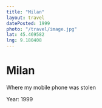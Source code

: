 ```yaml
---
title: "Milan"
layout: travel
datePosted: 1999
photo: "/travel/image.jpg"
lat: 45.469582
lng: 9.180408
---
```

# Milan

Where my mobile phone was stolen

Year: 1999
